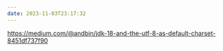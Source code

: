 ```yaml
---
date: 2023-11-03T23:17:32
---
```

https://medium.com/@andbin/jdk-18-and-the-utf-8-as-default-charset-8451df737f90